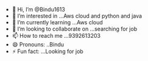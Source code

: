 - 👋 Hi, I’m @Bindu1613
- 👀 I’m interested in ...Aws cloud and python and java
- 🌱 I’m currently learning ...Aws cloud
- 💞️ I’m looking to collaborate on ...searching for job
- 📫 How to reach me ...9392613203
- 😄 Pronouns: ..Bindu
- ⚡ Fun fact: ...Looking for job

<!---
Bindu1613/Bindu1613 is a ✨ special ✨ repository because its `README.md` (this file) appears on your GitHub profile.
You can click the Preview link to take a look at your changes.
--->
